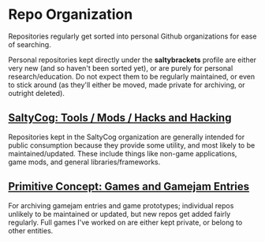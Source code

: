 # Repo Organization

Repositories regularly get sorted into personal Github organizations for ease of searching.

Personal repositories kept directly under the **saltybrackets** profile are either very new (and so haven't been sorted yet), or are purely for personal research/education. Do not expect them to be regularly maintained, or even to stick around (as they'll either be moved, made private for archiving, or outright deleted).

## [SaltyCog: Tools / Mods / Hacks and Hacking](https://github.com/saltycog)
Repositories kept in the SaltyCog organization are generally intended for public consumption because they provide some utility, and most likely to be maintained/updated. These include things like non-game applications, game mods, and general libraries/frameworks.

## [Primitive Concept: Games and Gamejam Entries](https://github.com/primitiveconcept)
For archiving gamejam entries and game prototypes; individual repos unlikely to be maintained or updated, but new repos get added fairly regularly. Full games I've worked on are either kept private, or belong to other entities.


<!--
**saltybrackets/saltybrackets** is a ✨ _special_ ✨ repository because its `README.md` (this file) appears on your GitHub profile.

Here are some ideas to get you started:

- 🔭 I’m currently working on ...
- 🌱 I’m currently learning ...
- 👯 I’m looking to collaborate on ...
- 🤔 I’m looking for help with ...
- 💬 Ask me about ...
- 📫 How to reach me: ...
- 😄 Pronouns: ...
- ⚡ Fun fact: ...
-->
